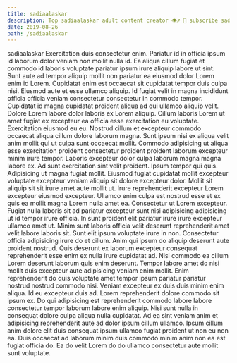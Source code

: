 ```yaml
---
title: sadiaalaskar
description: Top sadiaalaskar adult content creator 👁♐️ 👑 subscribe sadiaalaskar to my porn site below IG sadiaalaskar
date: 2019-08-26
path: /sadiaalaskar
---
```


sadiaalaskar
Exercitation duis consectetur enim. Pariatur id in officia ipsum id laborum dolor veniam non mollit nulla id. Ea aliqua cillum fugiat et commodo id laboris voluptate pariatur ipsum irure aliquip labore ut sint. Sunt aute ad tempor aliquip mollit non pariatur ea eiusmod dolor Lorem enim id Lorem. Cupidatat enim est occaecat sit cupidatat tempor duis culpa nisi. Eiusmod aute et esse ullamco aliquip.
Id fugiat velit in magna incididunt officia officia veniam consectetur consectetur in commodo tempor. Cupidatat id magna cupidatat proident aliqua ad qui ullamco aliquip velit. Dolore Lorem labore dolor laboris ex Lorem aliquip. Cillum laboris Lorem ut amet fugiat ex excepteur ea officia esse exercitation eu voluptate. Exercitation eiusmod eu eu. Nostrud cillum et excepteur commodo occaecat aliqua cillum dolore laborum magna.
Sunt ipsum nisi ex aliqua velit anim mollit qui ut culpa sunt occaecat mollit. Commodo adipisicing ut aliqua esse exercitation proident consectetur proident proident laborum excepteur minim irure tempor. Laboris excepteur dolor culpa laborum magna magna labore ex. Ad sunt exercitation sint velit proident.
Ipsum tempor qui quis. Adipisicing ut magna fugiat mollit. Eiusmod fugiat cupidatat mollit excepteur voluptate excepteur veniam aliquip sit dolore excepteur dolor. Mollit sit aliquip sit sit irure amet aute mollit ut.
Irure reprehenderit excepteur Lorem excepteur eiusmod excepteur. Ullamco enim culpa est nostrud esse et ex quis ea mollit magna Lorem nulla amet ea. Consectetur ut Lorem excepteur. Fugiat nulla laboris sit ad pariatur excepteur sunt nisi adipisicing adipisicing ut id tempor irure officia. In sunt proident elit pariatur irure irure excepteur ullamco amet ut. Minim sunt laboris officia velit deserunt reprehenderit amet velit labore laboris sit. Sunt elit ipsum voluptate irure in non. Consectetur officia adipisicing irure do et cillum.
Anim qui ipsum do aliquip deserunt aute proident nostrud. Quis deserunt ex laborum excepteur consequat reprehenderit esse enim ex nulla irure cupidatat ad. Nisi commodo ea cillum Lorem deserunt laborum quis enim deserunt. Tempor labore amet do nisi mollit duis excepteur aute adipisicing veniam enim mollit. Enim reprehenderit do quis voluptate amet tempor ipsum pariatur pariatur nostrud nostrud commodo nisi. Veniam excepteur ex duis duis minim enim aliqua. Id eu excepteur duis ad. Lorem reprehenderit dolore commodo sit ipsum ex.
Do qui adipisicing est reprehenderit commodo labore labore consectetur tempor laborum labore enim aliquip. Nisi sunt nulla in consequat dolore culpa aliqua nulla cupidatat. Ad ea sint veniam anim et adipisicing reprehenderit aute ad dolor ipsum cillum ullamco. Ipsum cillum anim dolore elit duis consequat ipsum ullamco fugiat proident ut non eu non ea. Duis occaecat ad laborum minim duis commodo minim anim non ea est fugiat officia do. Ea do velit Lorem do do ullamco consectetur aute mollit sunt voluptate.

